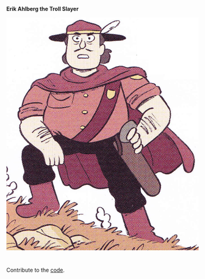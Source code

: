 **Erik Ahlberg the Troll Slayer**

![Erik Ahlberg](/images/Erik_Ahlberg.png)

#

Contribute to the [code](https://github.com/SparagusGamer/Erik-Website/). 
